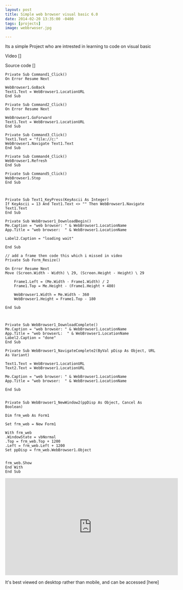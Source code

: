 ```yaml
---
layout: post
title: Simple web browser visual basic 6.0
date: 2014-02-20 13:35:00 -0400
tags: [projects]
image: webbrwoser.jpg

---
```


Its a simple Project who are intrested in learning to code on visual basic

Video []


Source code []


```
Private Sub Command1_Click()
On Error Resume Next

WebBrowser1.GoBack
Text1.Text = WebBrowser1.LocationURL
End Sub

Private Sub Command2_Click()
On Error Resume Next

WebBrowser1.GoForward
Text1.Text = WebBrowser1.LocationURL
End Sub

Private Sub Command3_Click()
Text1.Text = "file://c:"
WebBrowser1.Navigate Text1.Text
End Sub

Private Sub Command4_Click()
WebBrowser1.Refresh
End Sub

Private Sub Command5_Click()
WebBrowser1.Stop
End Sub



Private Sub Text1_KeyPress(KeyAscii As Integer)
If KeyAscii = 13 And Text1.Text <> "" Then WebBrowser1.Navigate Text1.Text
End Sub

Private Sub WebBrowser1_DownloadBegin()
Me.Caption = "web browser: " & WebBrowser1.LocationName
App.Title = "web browser:  " & WebBrowser1.LocationName

Label2.Caption = "loading wait"

End Sub

// add a frame then code this which i missed in video
Private Sub Form_Resize()

On Error Resume Next
Move (Screen.Width - Width) \ 29, (Screen.Height - Height) \ 29

    Frame1.Left = (Me.Width - Frame1.Width) / 2
    Frame1.Top = Me.Height - (Frame1.Height + 480)
    
    WebBrowser1.Width = Me.Width - 360
    WebBrowser1.Height = Frame1.Top - 180

End Sub



Private Sub WebBrowser1_DownloadComplete()
Me.Caption = "web browser: " & WebBrowser1.LocationName
App.Title = "web browserL:  " & WebBrowser1.LocationName
Label2.Caption = "done"
End Sub

Private Sub WebBrowser1_NavigateComplete2(ByVal pDisp As Object, URL As Variant)

Text1.Text = WebBrowser1.LocationURL
Text2.Text = WebBrowser1.LocationURL

Me.Caption = "web browser: " & WebBrowser1.LocationName
App.Title = "web browser:  " & WebBrowser1.LocationName

End Sub


Private Sub WebBrowser1_NewWindow2(ppDisp As Object, Cancel As Boolean)

Dim frm_web As Form1

Set frm_web = New Form1

With frm_web
.WindowState = vbNormal
.Top = frm_web.Top + 1200
.Left = frm_web.Left + 1200
Set ppDisp = frm_web.WebBrowser1.Object


frm_web.Show
End With
End Sub

```
<iframe width="560" height="315" src="https://www.youtube.com/embed/BSCI6QPCnd4" frameborder="0" allow="accelerometer; autoplay; encrypted-media; gyroscope; picture-in-picture" allowfullscreen></iframe>


It's best viewed on desktop rather than mobile, and can be accessed [here]

